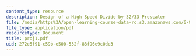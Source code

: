 ```yaml
---
content_type: resource
description: Design of a High Speed Divide-by-32/33 Prescaler
file: /media/https%3A/open-learning-course-data-rc.s3.amazonaws.com/6-976-high-speed-communication-circuits-and-systems-spring-2003/272e5f91c59be500532f83f96e9c0de3_proj1.pdf
file_type: application/pdf
resourcetype: Document
title: proj1.pdf
uid: 272e5f91-c59b-e500-532f-83f96e9c0de3
---
```

